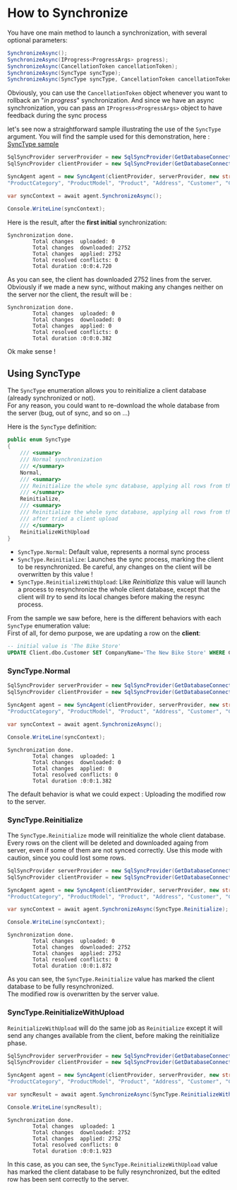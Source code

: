 # How to Synchronize

You have one main method to launch a synchronization, with several optional parameters:

```csharp
SynchronizeAsync();
SynchronizeAsync(IProgress<ProgressArgs> progress);
SynchronizeAsync(CancellationToken cancellationToken);
SynchronizeAsync(SyncType syncType);
SynchronizeAsync(SyncType syncType, CancellationToken cancellationToken);
```

Obviously, you can use the `CancellationToken` object whenever you want to rollback an "*in progress*" synchronization.
And since we have an async synchronization, you can pass an `IProgress<ProgressArgs>` object to have feedback during the sync process

let's see now a straightforward sample illustrating the use of the `SyncType` argument.
You will find the sample used for this demonstration, here : [SyncType sample](/Samples/SyncType)

```csharp
SqlSyncProvider serverProvider = new SqlSyncProvider(GetDatabaseConnectionString("AdventureWorks"));
SqlSyncProvider clientProvider = new SqlSyncProvider(GetDatabaseConnectionString("Client"));

SyncAgent agent = new SyncAgent(clientProvider, serverProvider, new string[] {
"ProductCategory", "ProductModel", "Product", "Address", "Customer", "CustomerAddress", "SalesOrderHeader", "SalesOrderDetail"});

var syncContext = await agent.SynchronizeAsync();

Console.WriteLine(syncContext);

```

Here is the result, after the **first initial** synchronization:

```
Synchronization done.
        Total changes  uploaded: 0
        Total changes  downloaded: 2752
        Total changes  applied: 2752
        Total resolved conflicts: 0
        Total duration :0:0:4.720
```

As you can see, the client has downloaded 2752 lines from the server.   
Obviously if we made a new sync, without making any changes neither on the server nor the client, the result will be :

```
Synchronization done.
        Total changes  uploaded: 0
        Total changes  downloaded: 0
        Total changes  applied: 0
        Total resolved conflicts: 0
        Total duration :0:0:0.382
```

Ok make sense !

## Using SyncType

The `SyncType` enumeration allows you to reinitialize a client database (already synchronized or not).  
For any reason, you could want to re-download the whole database from the server (bug, out of sync, and so on ...)

Here is the `SyncType` definition:
```csharp
public enum SyncType
{
    /// <summary>
    /// Normal synchronization
    /// </summary>
    Normal,
    /// <summary>
    /// Reinitialize the whole sync database, applying all rows from the server to the client
    /// </summary>
    Reinitialize,
    /// <summary>
    /// Reinitialize the whole sync database, applying all rows from the server to the client, 
    /// after tried a client upload
    /// </summary>
    ReinitializeWithUpload
}
```

* `SyncType.Normal`: Default value, represents a normal sync process
* `SyncType.Reinitialize`: Launches the sync process, marking the client to be resynchronized. Be careful, any changes on the client will be overwritten by this value !
* `SyncType.ReinitializeWithUpload`: Like *Reinitialize* this value will launch a process to resynchronize the whole client database, except that the client will *try* to send its local changes before making the resync process.

From the sample we saw before, here is the different behaviors with each `SyncType` enumeration value:  
First of all, for demo purpose, we are updating a row on the **client**:

``` sql
-- initial value is 'The Bike Store'
UPDATE Client.dbo.Customer SET CompanyName='The New Bike Store' WHERE CustomerId = 1 
```

### SyncType.Normal

```csharp
SqlSyncProvider serverProvider = new SqlSyncProvider(GetDatabaseConnectionString("AdventureWorks"));
SqlSyncProvider clientProvider = new SqlSyncProvider(GetDatabaseConnectionString("Client"));

SyncAgent agent = new SyncAgent(clientProvider, serverProvider, new string[] {
"ProductCategory", "ProductModel", "Product", "Address", "Customer", "CustomerAddress", "SalesOrderHeader", "SalesOrderDetail"});

var syncContext = await agent.SynchronizeAsync();

Console.WriteLine(syncContext);

```

```
Synchronization done.
        Total changes  uploaded: 1
        Total changes  downloaded: 0
        Total changes  applied: 0
        Total resolved conflicts: 0
        Total duration :0:0:1.382
```

The default behavior is what we could expect : Uploading the modified row to the server.

### SyncType.Reinitialize

The `SyncType.Reinitialize` mode will reinitialize the whole client database.
Every rows on the client will be deleted and downloaded againg from server, even if some of them are not synced correctly.
Use this mode with caution, since you could lost some rows.


```csharp
SqlSyncProvider serverProvider = new SqlSyncProvider(GetDatabaseConnectionString("AdventureWorks"));
SqlSyncProvider clientProvider = new SqlSyncProvider(GetDatabaseConnectionString("Client"));

SyncAgent agent = new SyncAgent(clientProvider, serverProvider, new string[] {
"ProductCategory", "ProductModel", "Product", "Address", "Customer", "CustomerAddress", "SalesOrderHeader", "SalesOrderDetail"});

var syncContext = await agent.SynchronizeAsync(SyncType.Reinitialize);

Console.WriteLine(syncContext);

```

```
Synchronization done.
        Total changes  uploaded: 0
        Total changes  downloaded: 2752
        Total changes  applied: 2752
        Total resolved conflicts: 0
        Total duration :0:0:1.872
```
As you can see, the `SyncType.Reinitialize` value has marked the client database to be fully resynchronized.  
The modified row is overwritten by the server value.


### SyncType.ReinitializeWithUpload

`ReinitializeWithUpload` will do the same job as `Reinitialize` except it will send any changes available from the client, before making the reinitialize phase.


```csharp
SqlSyncProvider serverProvider = new SqlSyncProvider(GetDatabaseConnectionString("AdventureWorks"));
SqlSyncProvider clientProvider = new SqlSyncProvider(GetDatabaseConnectionString("Client"));

SyncAgent agent = new SyncAgent(clientProvider, serverProvider, new string[] {
"ProductCategory", "ProductModel", "Product", "Address", "Customer", "CustomerAddress", "SalesOrderHeader", "SalesOrderDetail"});

var syncResult = await agent.SynchronizeAsync(SyncType.ReinitializeWithUpload);

Console.WriteLine(syncResult);

```

```
Synchronization done.
        Total changes  uploaded: 1
        Total changes  downloaded: 2752
        Total changes  applied: 2752
        Total resolved conflicts: 0
        Total duration :0:0:1.923
```
In this case, as you can see, the `SyncType.ReinitializeWithUpload` value has marked the client database to be fully resynchronized, but the edited row has been sent correctly to the server.  




